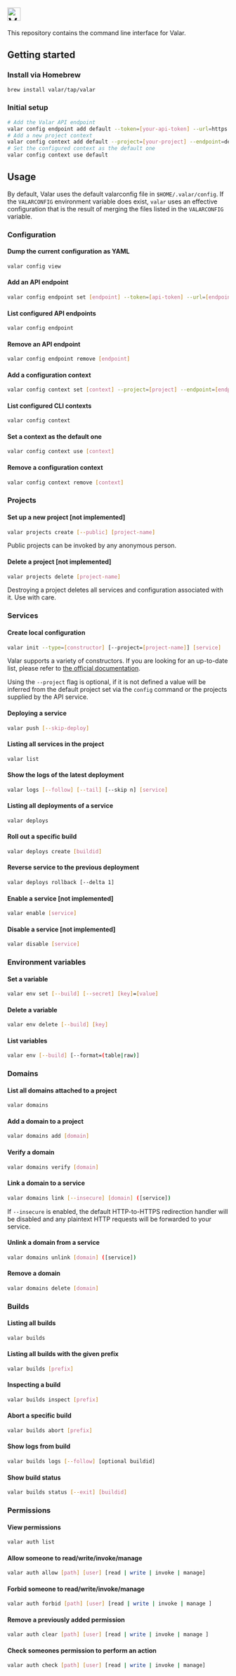 # <img alt="Valar CLI" src="https://user-images.githubusercontent.com/3391295/80893874-701c1500-8cd6-11ea-8805-e9bcb5196b0a.png" height="30">

This repository contains the command line interface for Valar.

## Getting started

### Install via Homebrew

```bash
brew install valar/tap/valar
```

### Initial setup

```bash
# Add the Valar API endpoint
valar config endpoint add default --token=[your-api-token] --url=https://api.valar.dev/v2
# Add a new project context
valar config context add default --project=[your-project] --endpoint=default
# Set the configured context as the default one
valar config context use default
```

## Usage

By default, Valar uses the default valarconfig file in `$HOME/.valar/config`. If the `VALARCONFIG` environment variable does exist, `valar` uses an effective configuration that is the result of merging the files listed in the `VALARCONFIG` variable.

### Configuration

#### Dump the current configuration as YAML

```bash
valar config view
```

#### Add an API endpoint

```bash
valar config endpoint set [endpoint] --token=[api-token] --url=[endpoint-url]
```

#### List configured API endpoints

```bash
valar config endpoint
```

#### Remove an API endpoint

```bash
valar config endpoint remove [endpoint]
```

#### Add a configuration context

```bash
valar config context set [context] --project=[project] --endpoint=[endpoint]
```

#### List configured CLI contexts

```bash
valar config context
```

#### Set a context as the default one

```bash
valar config context use [context]
```

#### Remove a configuration context

```bash
valar config context remove [context]
```

### Projects

#### Set up a new project [not implemented]

```bash
valar projects create [--public] [project-name]
```

Public projects can be invoked by any anonymous person.

#### Delete a project [not implemented]

```bash
valar projects delete [project-name]
```

Destroying a project deletes all services and configuration associated with it. Use with care.

### Services

#### Create local configuration

```bash
valar init --type=[constructor] [--project=[project-name]] [service]
```

Valar supports a variety of constructors. If you are looking for an up-to-date list, please refer to [the official documentation](https://docs.valar.dev).

Using the `--project` flag is optional, if it is not defined a value will be inferred from the default project set via the `config` command or the projects supplied by the API service.

#### Deploying a service

```bash
valar push [--skip-deploy]
```

#### Listing all services in the project

```bash
valar list
```

#### Show the logs of the latest deployment

```bash
valar logs [--follow] [--tail] [--skip n] [service]
```

#### Listing all deployments of a service

```bash
valar deploys
```

#### Roll out a specific build

```bash
valar deploys create [buildid]
```

#### Reverse service to the previous deployment

```bash
valar deploys rollback [--delta 1]
```

#### Enable a service [not implemented]

```bash
valar enable [service]
```

#### Disable a service [not implemented]

```bash
valar disable [service]
```

### Environment variables

#### Set a variable

```bash
valar env set [--build] [--secret] [key]=[value]
```

#### Delete a variable

```bash
valar env delete [--build] [key]
```

#### List variables

```bash
valar env [--build] [--format=(table|raw)]
```

### Domains

#### List all domains attached to a project

```bash
valar domains
```

#### Add a domain to a project

```bash
valar domains add [domain]
```

#### Verify a domain

```bash
valar domains verify [domain]
```

#### Link a domain to a service

```bash
valar domains link [--insecure] [domain] ([service])
```

If `--insecure` is enabled, the default HTTP-to-HTTPS redirection handler will be disabled and any plaintext HTTP requests will be forwarded to your service.

#### Unlink a domain from a service

```bash
valar domains unlink [domain] ([service])
```

#### Remove a domain

```bash
valar domains delete [domain]
```

### Builds

#### Listing all builds

```bash
valar builds
```

#### Listing all builds with the given prefix

```bash
valar builds [prefix]
```

#### Inspecting a build

```bash
valar builds inspect [prefix]
```

#### Abort a specific build

```bash
valar builds abort [prefix]
```

#### Show logs from build

```bash
valar builds logs [--follow] [optional buildid]
```

#### Show build status

```bash
valar builds status [--exit] [buildid]
```

### Permissions

#### View permissions

```bash
valar auth list
```

#### Allow someone to read/write/invoke/manage

```bash
valar auth allow [path] [user] [read | write | invoke | manage]
```

#### Forbid someone to read/write/invoke/manage

```bash
valar auth forbid [path] [user] [read | write | invoke | manage ]
```

#### Remove a previously added permission

```bash
valar auth clear [path] [user] [read | write | invoke | manage ]
```

#### Check someones permission to perform an action

```bash
valar auth check [path] [user] [read | write | invoke | manage]
```
